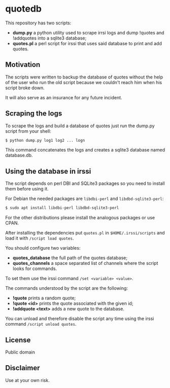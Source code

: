 # quotedb

This repository has two scripts:

  * **dump.py** a python utility used to scrape irrsi logs and dump
    !quotes and !addquotes into a sqlite3 database;
  * **quotes.pl** a perl script for irssi that uses said database to
    print and add quotes.

## Motivation

The scripts were written to backup the database of quotes without the
help of the user who run the old script because we couldn't reach him
when his script broke down.

It will also serve as an insurance for any future incident.

## Scraping the logs

To scrape the logs and build a database of quotes just run the dump.py
script from your shell:

```sh
$ python dump.py log1 log2 ... logn
```

This command concatenates the logs and creates a sqlite3 database
named database.db.

## Using the database in irssi

The script depends on perl DBI and SQLite3 packages so you need to
install them before using it.

For Debian the needed packages are `libdbi-perl` and
`libdbd-sqlite3-perl`:

```sh
$ sudo apt install libdbi-perl libdbd-sqlite3-perl
```

For the other distributions please install the analogous packages or
use CPAN.

After installing the dependencies put `quotes.pl` in
`$HOME/.irssi/scripts` and load it with `/script load quotes`.

You should configure two variables:

  * **quotes_database** the full path of the quotes database;
  * **quotes_channels** a space separated list of channels where the
    script looks for commands.

To set them use the irssi command `/set <variable> <value>`.

The commands understood by the script are the following:

  * **!quote** prints a random quote;
  * **!quote \<id\>** prints the quote associated with the given id;
  * **!addquote \<text\>** adds a new quote to the database.

You can unload and therefore disable the script any time using the irssi command `/script unload quotes`.

## License

Public domain

## Disclaimer

Use at your own risk.
